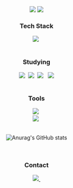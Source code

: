<!--타이틀 부분-->
<div align="center">
  <img src="https://capsule-render.vercel.app/api?type=waving&color=BDBDC8&height=150&section=header&text=SHEEN&fontSize=120" />
<img src="https://capsule-render.vercel.app/api?type=waving&color=BDBDC8&height=150&section=footer" />


</div>

<!--내용 부분-->
<h3 align="center">Tech Stack </h3>


<div align="center">
  <img src="https://img.shields.io/badge/python-3670A0?style=for-the-badge&logo=python&logoColor=ffdd54" />&nbsp
</div>

<br>

<h3 align="center">Studying</h3>
<div align="center">
  <img src="https://img.shields.io/badge/python-3670A0?style=for-the-badge&logo=python&logoColor=ffdd54" />&nbsp
 <img src="https://img.shields.io/badge/Physics-20232a.svg?style=for-the-badge&logo=meteor&logoColor=61DAFB" />&nbsp
  <img src="https://img.shields.io/badge/Kotlin-0095D5?style=flat-square&logo=Kotlin&logoColor=white"/></a>  &nbsp
 <img src="https://img.shields.io/badge/Android-3DDC84?style=flat-square&logo=Android&logoColor=white"/>
 



</div>

<br>

<h3 align="center">Tools</h3>
<div align="center">
  <img src="https://img.shields.io/badge/github-181717.svg?style=for-the-badge&logo=github&logoColor=white" />&nbsp
</div>

<div align="center">
    <img src="https://img.shields.io/badge/VSCode-2C2C32.svg?style=for-the-badge&logo=visual-studio-code&logoColor=22ABF3" />&nbsp
</div>
<br>

<div align="center">
  
![Anurag's GitHub stats](https://github-readme-stats.vercel.app/api?username=normenghub&show_icons=true&theme=radical)

</div>
<br>

<h3 align="center">Contact</h3>
<div align="center">
  <a href="mailto:normengdie@pusan.ac.kr">
    <img
      src="https://img.shields.io/badge/normengdie@pusan.ac.kr-D14836?style=for-the-badge&logo=gmail&logoColor=white"/>&nbsp
  </a>
</div>
